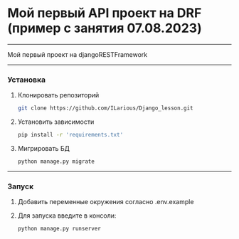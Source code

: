 # Мой первый API проект на DRF (пример с занятия 07.08.2023)

---

Мой первый проект на djangoRESTFramework

---

### Установка

1. Клонировать репозиторий

    ```bash
    git clone https://github.com/ILarious/Django_lesson.git
    ```

2. Установить зависимости

    ```bash
    pip install -r 'requirements.txt'
    ```

3. Мигрировать БД

    ```bash
    python manage.py migrate
    ```
---

### Запуск

1. Добавить переменные окружения согласно .env.example

2. Для запуска введите в консоли:

    ```bash
    python manage.py runserver
    ```
